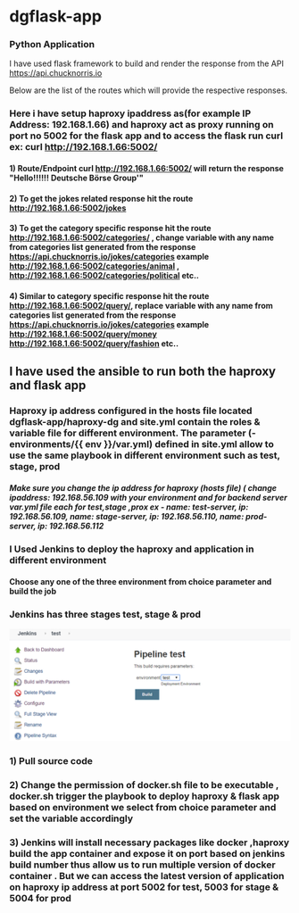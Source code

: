 # dgflask-app
### Python Application

I have used flask framework to build and render the response from the API https://api.chucknorris.io

Below are the list of the routes which will provide the respective responses.

### Here i have setup haproxy ipaddress as(for example IP Address: 192.168.1.66) and haproxy  act as proxy running on port no 5002 for the flask app and to access the flask run curl ex: curl http://192.168.1.66:5002/


#### 1) Route/Endpoint curl http://192.168.1.66:5002/ will return the response "Hello!!!!!! Deutsche Börse Group'" 
#### 2) To get the jokes related response hit the route http://192.168.1.66:5002/jokes 
#### 3) To get the category specific response hit the route http://192.168.1.66:5002/categories/<variable> , change variable with any name from categories list generated from the response https://api.chucknorris.io/jokes/categories example http://192.168.1.66:5002/categories/animal , http://192.168.1.66:5002/categories/political etc..
#### 4) Similar to category specific response hit the route http://192.168.1.66:5002/query/<variable>, replace variable with any name from categories list generated from the response https://api.chucknorris.io/jokes/categories example http://192.168.1.66:5002/query/money  http://192.168.1.66:5002/query/fashion etc..


## I have used the ansible to run both the haproxy and flask app 

### Haproxy ip address configured in the hosts file located dgflask-app/haproxy-dg and site.yml contain the roles & variable file for different environment. The parameter (- environments/{{ env }}/var.yml) defined in site.yml allow to use the same playbook in different environment such as test, stage, prod 

##### Make sure you change the ip address for haproxy (hosts file) ( change ipaddress: 192.168.56.109 with your environment and for backend server var.yml file each for test,stage ,prox ex - name: test-server, ip: 192.168.56.109, name: stage-server, ip: 192.168.56.110, name: prod-server, ip: 192.168.56.112



###  I Used Jenkins to deploy the haproxy and application in different environment

#### Choose any one of the three environment from choice parameter and build the job

###  Jenkins has three stages test, stage & prod
![](app-environment.PNG)
### 1) Pull source code 
### 2) Change the permission of docker.sh file to be executable , docker.sh trigger the playbook to deploy haproxy & flask app based on environment we select from choice parameter and set the variable accordingly
### 3) Jenkins will install necessary packages like docker ,haproxy  build the app container and expose it on port based on jenkins build number thus allow us to run multiple version of docker container . But we can access the latest version of application on haproxy ip address at port 5002 for test, 5003 for stage & 5004 for prod


